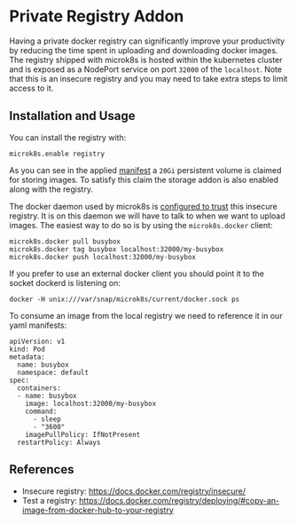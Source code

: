 # Private Registry Addon

Having a private docker registry can significantly improve your productivity by reducing the time spent in uploading and downloading docker images. The registry shipped with microk8s is hosted within the kubernetes cluster and is exposed as a NodePort service on port `32000` of the `localhost`. Note that this is an insecure registry and you may need to take extra steps to limit access to it.


## Installation and Usage

You can install the registry with:
```
microk8s.enable registry
```

As you can see in the applied [manifest](../microk8s-resources/actions/registry.yaml) a `20Gi` persistent volume is claimed for storing images. To satisfy this claim the storage addon is also enabled along with the registry.

The docker daemon used by microk8s is [configured to trust](../microk8s-resources/default-args/docker-daemon.json) this insecure registry. It is on this daemon we will have to talk to when we want to upload images. The easiest way to do so is by using the `microk8s.docker` client:

```
microk8s.docker pull busybox
microk8s.docker tag busybox localhost:32000/my-busybox
microk8s.docker push localhost:32000/my-busybox
```

If you prefer to use an external docker client you should point it to the socket dockerd is listening on:
```
docker -H unix:///var/snap/microk8s/current/docker.sock ps
```

To consume an image from the local registry we need to reference it in our yaml manifests:
```
apiVersion: v1
kind: Pod
metadata:
  name: busybox
  namespace: default
spec:
  containers:
  - name: busybox
    image: localhost:32000/my-busybox
    command:
      - sleep
      - "3600"
    imagePullPolicy: IfNotPresent
  restartPolicy: Always
```


## References
 - Insecure registry: https://docs.docker.com/registry/insecure/
 - Test a registry: https://docs.docker.com/registry/deploying/#copy-an-image-from-docker-hub-to-your-registry
